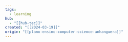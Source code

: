 ```yaml
---
tags:
  - learning
hub:
  - "[[hub-tec]]"
created: "[[2024-03-19]]"
origin: "[[plano-ensino-computer-science-anhanguera]]"
---
```

